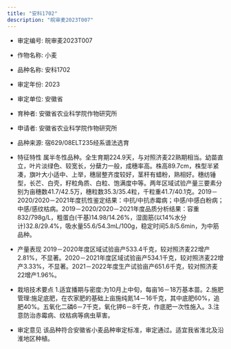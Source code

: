 ```yaml
---
title: "安科1702"
description: "皖审麦2023T007"
---
```

* 审定编号:  皖审麦2023T007

*  作物名称:  小麦

*  品种名称:  安科1702

*  审定年份:  2023

*  审定单位:  安徽省

* 育种者:  安徽省农业科学院作物研究所

*  申请者:  安徽省农业科学院作物研究所

*  品种来源:  宿629/08ELT235经系谱法选育

*  特征特性
属半冬性品种。全生育期224.9天，与对照济麦22熟期相当。幼苗直立，叶片淡绿色、较宽长，分蘖力一般，成穗率高。株高89.7cm，株型半紧凑，旗叶大小适中、上举，穗层整齐度较好，茎秆有蜡粉，熟相好。穗纺锤型，长芒、白壳，籽粒角质、白粒、饱满度中等。两年区域试验产量三要素分别为亩穗数41.7/42.5万，穗粒数35.3/35.4粒，千粒重41.7/40.1克。2019－2020/2020－2021年度抗性鉴定结果：中抗/中抗赤霉病；中感/中感白粉病；中感/感纹枯病。2019－2020/2020－2021年度品质分析结果：容重832/798g/L，粗蛋白(干基)14.98/14.26%，湿面筋(以14%水分计)32.8/29.4%，吸水量55.6/54.3mL/100g，稳定时间5.8/5.6min，为中筋品种。

*  产量表现
2019－2020年度区域试验亩产533.4千克，较对照济麦22增产2.81%，不显著。2020－2021年度区域试验亩产534.1千克，较对照济麦22增产3.33%，不显著。2021－2022年度生产试验亩产651.6千克，较对照济麦22增产1.96%。

*  栽培技术要点
1.适宜播期与密度:为10月上中旬，每亩16－18万基本苗。2.施肥管理:施足底肥，在农家肥的基础上亩施纯氮14－16千克，其中底肥60%，追肥40%。五氧化二磷6－7千克，氧化钾6－8千克，作底肥一次性施入。3.注意防治赤霉病、纹枯病等病虫草害。

*  审定意见
该品种符合安徽省小麦品种审定标准，审定通过。适宜我省淮北及沿淮地区种植。
